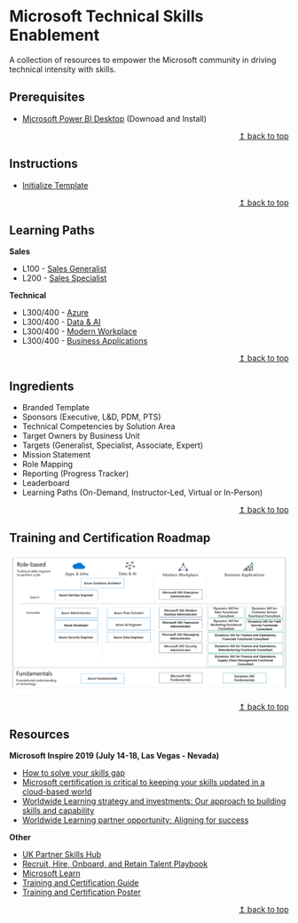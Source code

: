 # Microsoft Technical Skills Enablement
A collection of resources to empower the Microsoft community in driving technical intensity with skills.

## Prerequisites
* [Microsoft Power BI Desktop](https://www.microsoft.com/en-us/download/details.aspx?id=45331) (Downoad and Install)

<div align="right"><a href="#microsoft-partner-technical-skills-enablement">↥ back to top</a></div>


## Instructions
* [Initialize Template](guides/01-setup-template.md)

<div align="right"><a href="#microsoft-partner-technical-skills-enablement">↥ back to top</a></div>

## Learning Paths
**Sales**
* L100 - [Sales Generalist](https://aka.ms/skills-plan/s1)
* L200 - [Sales Specialist](https://aka.ms/skills-plan/s2)

**Technical**
* L300/400 - [Azure](https://aka.ms/skills-plan/az)
* L300/400 - [Data & AI](https://aka.ms/skills-plan/da)
* L300/400 - [Modern Workplace](https://aka.ms/skills-plan/mw)
* L300/400 - [Business Applications](https://aka.ms/skills-plan/ba)

<div align="right"><a href="#microsoft-partner-technical-skills-enablement">↥ back to top</a></div>

## Ingredients
* Branded Template
* Sponsors (Executive, L&D, PDM, PTS)
* Technical Competencies by Solution Area
* Target Owners by Business Unit
* Targets (Generalist, Specialist, Associate, Expert)
* Mission Statement
* Role Mapping
* Reporting (Progress Tracker)
* Leaderboard
* Learning Paths (On-Demand, Instructor-Led, Virtual or In-Person)

<div align="right"><a href="#microsoft-partner-technical-skills-enablement">↥ back to top</a></div>

## Training and Certification Roadmap
[![alt text](images/img-training-cert-roadmap.png "Training and Certification Roadmap")](../../raw/master/images/img-training-cert-roadmap.png) 

<div align="right"><a href="#microsoft-partner-technical-skills-enablement">↥ back to top</a></div>

## Resources
**Microsoft Inspire 2019 (July 14-18, Las Vegas - Nevada)**  
* [How to solve your skills gap](https://myinspire.microsoft.com/sessions/7112d75b-f0c6-4f49-b369-939efe893102)
* [Microsoft certification is critical to keeping your skills updated in a cloud-based world](https://myinspire.microsoft.com/sessions/bb862e48-7249-4065-93a1-2771f29d1083)
* [Worldwide Learning strategy and investments: Our approach to building skills and capability](https://myinspire.microsoft.com/sessions/3fd9a6ff-5994-4eff-ba6c-0f4009e7fcd9)
* [Worldwide Learning partner opportunity: Aligning for success](https://myinspire.microsoft.com/sessions/78e45cba-2705-4701-8235-b4c554678eab)

**Other**
* [UK Partner Skills Hub](https://partner.microsoft.com/en-gb/training/partnerskills)
* [Recruit, Hire, Onboard, and Retain Talent Playbook](https://partner.microsoft.com/en-us/campaigns/recruit-hire-onboard-playbook)
* [Microsoft Learn](https://aka.ms/learn)
* [Training and Certification Guide](https://query.prod.cms.rt.microsoft.com/cms/api/am/binary/RWtQJJ)
* [Training and Certification Poster](https://query.prod.cms.rt.microsoft.com/cms/api/am/binary/RE2PjDI)

<div align="right"><a href="#microsoft-partner-technical-skills-enablement">↥ back to top</a></div>